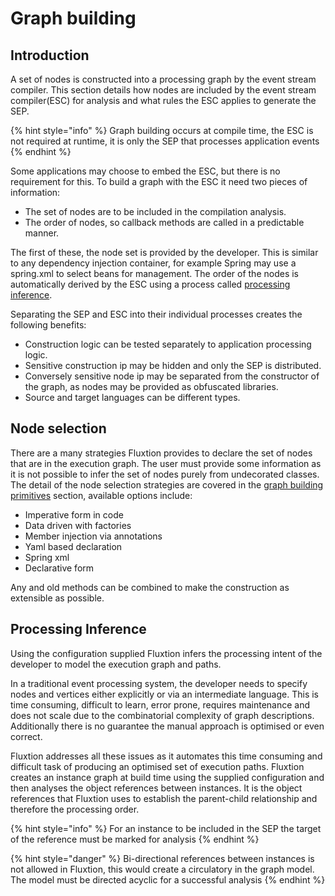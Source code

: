 # Graph building

## Introduction

A set of nodes is constructed into a processing graph by the event stream compiler. This section details how nodes are included by the event stream compiler\(ESC\) for analysis and what rules the ESC applies to generate the SEP. 

{% hint style="info" %}
Graph building occurs at compile time, the ESC is not required at runtime, it is only the SEP that processes application events
{% endhint %}

Some applications may choose to embed the ESC, but there is no requirement for this. To build a graph with  the ESC it need two pieces of information:

* The set of nodes are to be included in the compilation analysis.
* The order of nodes, so callback methods are called in a predictable manner.

The first of these, the node set is provided by the developer. This is similar to any dependency injection container, for example Spring may use a spring.xml to select beans for management. The order of the nodes is automatically derived by the ESC using a process called [processing inference](graph-building.md#processing-inference).

Separating the SEP and ESC into their individual processes creates the following benefits:

* Construction logic can be tested separately to application processing logic.
* Sensitive construction ip may be hidden and only the SEP is distributed.
* Conversely sensitive node ip may be separated from the constructor of the graph, as nodes may be provided as obfuscated libraries.
* Source and target languages can be different types.

## Node selection

There are a many strategies Fluxtion provides to declare the set of nodes that are in the execution graph. The  user must provide some information as it is not possible to infer the set of nodes purely from undecorated classes. The detail of the node selection strategies are covered in the [graph building primitives](../../../../examples/reference/graph-building-primitives/) section, available options include:

* Imperative form in code
* Data driven with factories
* Member injection via annotations
* Yaml based declaration
* Spring xml
* Declarative form

Any and old methods can be combined to make the construction as extensible as possible.

## Processing Inference

Using the configuration supplied Fluxtion infers the processing intent of the developer to model the execution graph and paths. 

In a traditional event processing system, the developer needs to specify nodes and vertices either explicitly or via an intermediate language. This is time consuming, difficult to learn, error prone, requires maintenance and does not scale due to the combinatorial complexity of graph descriptions. Additionally there is no guarantee the manual approach is optimised or even correct. 

Fluxtion addresses all these issues as it automates this time consuming and difficult task of producing an optimised set of execution paths. Fluxtion creates an instance graph at build time using the supplied configuration and then analyses the object references between instances. It is the object references that Fluxtion uses to establish the parent-child relationship and therefore the processing order. 

{% hint style="info" %}
For an instance to be included in the SEP the target of the reference must be marked for analysis
{% endhint %}

{% hint style="danger" %}
Bi-directional references between instances is not allowed in Fluxtion, this would create a circulatory in the graph model. The model must be directed acyclic for a successful analysis
{% endhint %}

